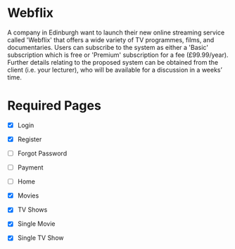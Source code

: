 # Webflix
A company in Edinburgh want to launch their new online streaming service called 'Webflix' that offers a wide variety of TV programmes, films, and documentaries.
Users can subscribe to the system as either a 'Basic' subscription which is free or 'Premium' subscription for a fee (£99.99/year).
Further details relating to the proposed system can be obtained from the client (i.e. your lecturer), who will be available for a discussion in a weeks’ time.

# Required Pages
- [x] Login
- [x] Register
- [ ] Forgot Password
- [ ] Payment
- [ ] Home
- [x] Movies
- [x] TV Shows
- [x] Single Movie
- [x] Single TV Show

